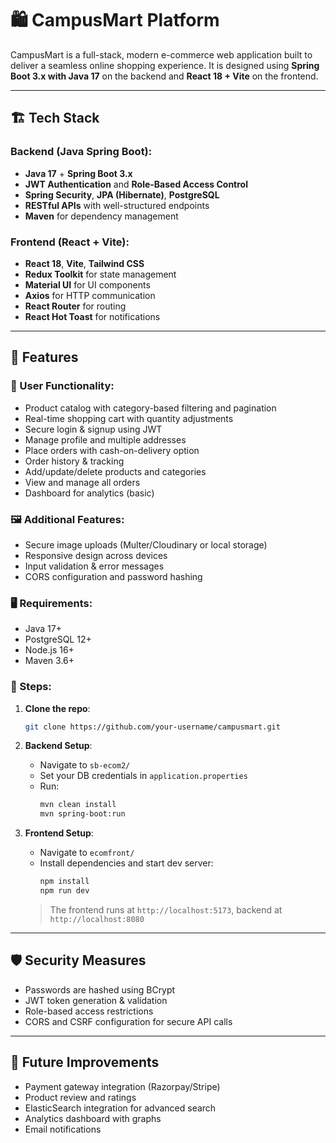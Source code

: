 # 🛍️ CampusMart Platform

CampusMart is a full-stack, modern e-commerce web application built to deliver a seamless online shopping experience. It is designed using **Spring Boot 3.x with Java 17** on the backend and **React 18 + Vite** on the frontend.

---

## 🏗️ Tech Stack

### Backend (Java Spring Boot):
- **Java 17** + **Spring Boot 3.x**
- **JWT Authentication** and **Role-Based Access Control**
- **Spring Security**, **JPA (Hibernate)**, **PostgreSQL**
- **RESTful APIs** with well-structured endpoints
- **Maven** for dependency management

### Frontend (React + Vite):
- **React 18**, **Vite**, **Tailwind CSS**
- **Redux Toolkit** for state management
- **Material UI** for UI components
- **Axios** for HTTP communication
- **React Router** for routing
- **React Hot Toast** for notifications

---

## 🚀 Features

### 👤 User Functionality:
- Product catalog with category-based filtering and pagination
- Real-time shopping cart with quantity adjustments
- Secure login & signup using JWT
- Manage profile and multiple addresses
- Place orders with cash-on-delivery option
- Order history & tracking
- Add/update/delete products and categories
- View and manage all orders
- Dashboard for analytics (basic)

### 🖼️ Additional Features:
- Secure image uploads (Multer/Cloudinary or local storage)
- Responsive design across devices
- Input validation & error messages
- CORS configuration and password hashing


### 🖥️ Requirements:
- Java 17+
- PostgreSQL 12+
- Node.js 16+
- Maven 3.6+

### 🔌 Steps:
1. **Clone the repo**:
    ```bash
    git clone https://github.com/your-username/campusmart.git
    ```

2. **Backend Setup**:
    - Navigate to `sb-ecom2/`
    - Set your DB credentials in `application.properties`
    - Run:
      ```bash
      mvn clean install
      mvn spring-boot:run
      ```

3. **Frontend Setup**:
    - Navigate to `ecomfront/`
    - Install dependencies and start dev server:
      ```bash
      npm install
      npm run dev
      ```

    > The frontend runs at `http://localhost:5173`, backend at `http://localhost:8080`

---

## 🛡️ Security Measures

- Passwords are hashed using BCrypt
- JWT token generation & validation
- Role-based access restrictions
- CORS and CSRF configuration for secure API calls

---

## 🎯 Future Improvements

- Payment gateway integration (Razorpay/Stripe)
- Product review and ratings
- ElasticSearch integration for advanced search
- Analytics dashboard with graphs
- Email notifications
